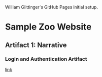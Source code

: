 William Giittinger's GitHub Pages initial setup.


# Sample Zoo Website

## Artifact 1: Narrative

### Login and Authentication Artifact
[link](https://github.com/WilliamGiittinger/WilliamGiittinger.github.io/blob/master/artifact1.docx)
